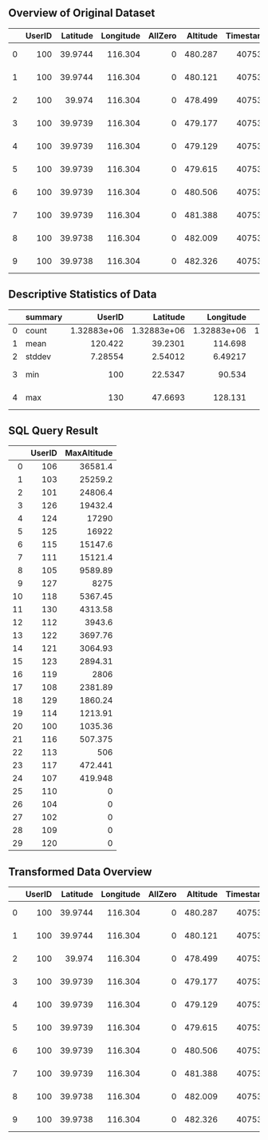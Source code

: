 
## Overview of Original Dataset
|    |   UserID |   Latitude |   Longitude |   AllZero |   Altitude |   Timestamp | Date       | Time     |
|---:|---------:|-----------:|------------:|----------:|-----------:|------------:|:-----------|:---------|
|  0 |      100 |    39.9744 |     116.304 |         0 |    480.287 |     40753.5 | 2011-07-29 | 12:44:12 |
|  1 |      100 |    39.9744 |     116.304 |         0 |    480.121 |     40753.5 | 2011-07-29 | 12:44:13 |
|  2 |      100 |    39.974  |     116.304 |         0 |    478.499 |     40753.5 | 2011-07-29 | 12:44:15 |
|  3 |      100 |    39.9739 |     116.304 |         0 |    479.177 |     40753.5 | 2011-07-29 | 12:44:16 |
|  4 |      100 |    39.9739 |     116.304 |         0 |    479.129 |     40753.5 | 2011-07-29 | 12:44:17 |
|  5 |      100 |    39.9739 |     116.304 |         0 |    479.615 |     40753.5 | 2011-07-29 | 12:44:18 |
|  6 |      100 |    39.9739 |     116.304 |         0 |    480.506 |     40753.5 | 2011-07-29 | 12:44:19 |
|  7 |      100 |    39.9739 |     116.304 |         0 |    481.388 |     40753.5 | 2011-07-29 | 12:44:20 |
|  8 |      100 |    39.9738 |     116.304 |         0 |    482.009 |     40753.5 | 2011-07-29 | 12:44:21 |
|  9 |      100 |    39.9738 |     116.304 |         0 |    482.326 |     40753.5 | 2011-07-29 | 12:44:22 |

## Descriptive Statistics of Data
|    | summary   |        UserID |     Latitude |     Longitude |     AllZero |         Altitude |       Timestamp | Date       | Time     |
|---:|:----------|--------------:|-------------:|--------------:|------------:|-----------------:|----------------:|:-----------|:---------|
|  0 | count     |   1.32883e+06 |  1.32883e+06 |   1.32883e+06 | 1.32883e+06 |      1.32883e+06 |     1.32883e+06 | 1328830    | 1328830  |
|  1 | mean      | 120.422       | 39.2301      | 114.698       | 0           |   1325.29        | 39740.8         |            |          |
|  2 | stddev    |   7.28554     |  2.54012     |   6.49217     | 0           |   3752.6         |   209.371       |            |          |
|  3 | min       | 100           | 22.5347      |  90.534       | 0           | -27890.4         | 39185.6         | 2007-04-13 | 00:00:00 |
|  4 | max       | 130           | 47.6693      | 128.131       | 0           |  36581.4         | 40908.6         | 2011-12-31 | 23:59:59 |

## SQL Query Result
|    |   UserID |   MaxAltitude |
|---:|---------:|--------------:|
|  0 |      106 |     36581.4   |
|  1 |      103 |     25259.2   |
|  2 |      101 |     24806.4   |
|  3 |      126 |     19432.4   |
|  4 |      124 |     17290     |
|  5 |      125 |     16922     |
|  6 |      115 |     15147.6   |
|  7 |      111 |     15121.4   |
|  8 |      105 |      9589.89  |
|  9 |      127 |      8275     |
| 10 |      118 |      5367.45  |
| 11 |      130 |      4313.58  |
| 12 |      112 |      3943.6   |
| 13 |      122 |      3697.76  |
| 14 |      121 |      3064.93  |
| 15 |      123 |      2894.31  |
| 16 |      119 |      2806     |
| 17 |      108 |      2381.89  |
| 18 |      129 |      1860.24  |
| 19 |      114 |      1213.91  |
| 20 |      100 |      1035.36  |
| 21 |      116 |       507.375 |
| 22 |      113 |       506     |
| 23 |      117 |       472.441 |
| 24 |      107 |       419.948 |
| 25 |      110 |         0     |
| 26 |      104 |         0     |
| 27 |      102 |         0     |
| 28 |      109 |         0     |
| 29 |      120 |         0     |

## Transformed Data Overview
|    |   UserID |   Latitude |   Longitude |   AllZero |   Altitude |   Timestamp | Date       | Time     |   Adjusted_Altitude |
|---:|---------:|-----------:|------------:|----------:|-----------:|------------:|:-----------|:---------|--------------------:|
|  0 |      100 |    39.9744 |     116.304 |         0 |    480.287 |     40753.5 | 2011-07-29 | 12:44:12 |             580.287 |
|  1 |      100 |    39.9744 |     116.304 |         0 |    480.121 |     40753.5 | 2011-07-29 | 12:44:13 |             580.121 |
|  2 |      100 |    39.974  |     116.304 |         0 |    478.499 |     40753.5 | 2011-07-29 | 12:44:15 |             578.499 |
|  3 |      100 |    39.9739 |     116.304 |         0 |    479.177 |     40753.5 | 2011-07-29 | 12:44:16 |             579.177 |
|  4 |      100 |    39.9739 |     116.304 |         0 |    479.129 |     40753.5 | 2011-07-29 | 12:44:17 |             579.129 |
|  5 |      100 |    39.9739 |     116.304 |         0 |    479.615 |     40753.5 | 2011-07-29 | 12:44:18 |             579.615 |
|  6 |      100 |    39.9739 |     116.304 |         0 |    480.506 |     40753.5 | 2011-07-29 | 12:44:19 |             580.506 |
|  7 |      100 |    39.9739 |     116.304 |         0 |    481.388 |     40753.5 | 2011-07-29 | 12:44:20 |             581.388 |
|  8 |      100 |    39.9738 |     116.304 |         0 |    482.009 |     40753.5 | 2011-07-29 | 12:44:21 |             582.009 |
|  9 |      100 |    39.9738 |     116.304 |         0 |    482.326 |     40753.5 | 2011-07-29 | 12:44:22 |             582.326 |
